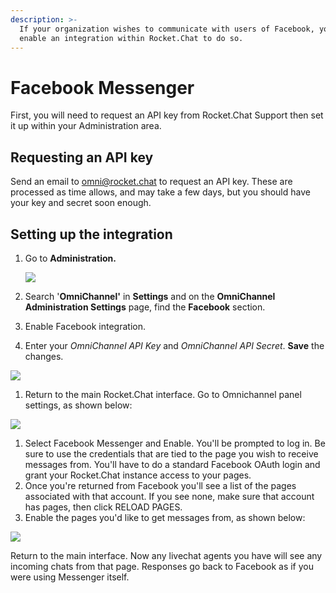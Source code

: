 ```yaml
---
description: >-
  If your organization wishes to communicate with users of Facebook, you can
  enable an integration within Rocket.Chat to do so.
---
```


# Facebook Messenger

First, you will need to request an API key from Rocket.Chat Support then set it up within your Administration area.

## Requesting an API key

Send an email to [omni@rocket.chat](mailto:omni@rocket.chat) to request an API key. These are processed as time allows, and may take a few days, but you should have your key and secret soon enough.

## Setting up the integration

1. Go to **Administration.**

   ![](../../../.gitbook/assets/image%20%2830%29.png)

2. Search '**OmniChannel'** in **Settings** and on the **OmniChannel Administration Settings** page, find the **Facebook** section.
3. Enable Facebook integration.
4. Enter your _OmniChannel API Key_ and _OmniChannel API Secret_. **Save** the changes.

![](../../../.gitbook/assets/image%20%2853%29.png)

1. Return to the main Rocket.Chat interface. Go to Omnichannel panel settings, as shown below:

![](../../../.gitbook/assets/0%20%288%29%20%285%29%20%285%29%20%285%29%20%285%29.png)

1. Select Facebook Messenger and Enable. You'll be prompted to log in. Be sure to use the credentials that are tied to the page you wish to receive messages from. You'll have to do a standard Facebook OAuth login and grant your Rocket.Chat instance access to your pages.
2. Once you're returned from Facebook you'll see a list of the pages associated with that account. If you see none, make sure that account has pages, then click RELOAD PAGES.
3. Enable the pages you'd like to get messages from, as shown below:

![](../../../.gitbook/assets/image%20%2850%29.png)

Return to the main interface. Now any livechat agents you have will see any incoming chats from that page. Responses go back to Facebook as if you were using Messenger itself.

